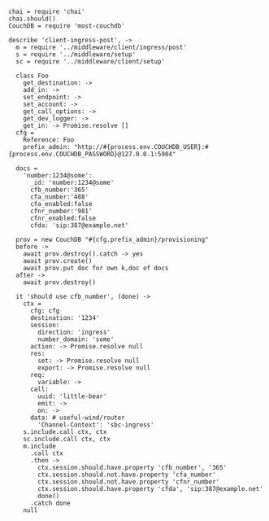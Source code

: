     chai = require 'chai'
    chai.should()
    CouchDB = require 'most-couchdb'

    describe 'client-ingress-post', ->
      m = require '../middleware/client/ingress/post'
      s = require '../middleware/setup'
      sc = require '../middleware/client/setup'

      class Foo
        get_destination: ->
        add_in: ->
        set_endpoint: ->
        set_account: ->
        get_call_options: ->
        get_dev_logger: ->
        get_in: -> Promise.resolve []
      cfg =
        Reference: Foo
        prefix_admin: "http://#{process.env.COUCHDB_USER}:#{process.env.COUCHDB_PASSWORD}@127.0.0.1:5984"

      docs =
        'number:1234@some':
          _id: 'number:1234@some'
          cfb_number:'365'
          cfa_number:'488'
          cfa_enabled:false
          cfnr_number:'981'
          cfnr_enabled:false
          cfda: 'sip:387@example.net'

      prov = new CouchDB "#{cfg.prefix_admin}/provisioning"
      before ->
        await prov.destroy().catch -> yes
        await prov.create()
        await prov.put doc for own k,doc of docs
      after ->
        await prov.destroy()

      it 'should use cfb_number', (done) ->
        ctx =
          cfg: cfg
          destination: '1234'
          session:
            direction: 'ingress'
            number_domain: 'some'
          action: -> Promise.resolve null
          res:
            set: -> Promise.resolve null
            export: -> Promise.resolve null
          req:
            variable: ->
          call:
            uuid: 'little-bear'
            emit: ->
            on: ->
          data: # useful-wind/router
            'Channel-Context': 'sbc-ingress'
        s.include.call ctx, ctx
        sc.include.call ctx, ctx
        m.include
          .call ctx
          .then ->
            ctx.session.should.have.property 'cfb_number', '365'
            ctx.session.should.not.have.property 'cfa_number'
            ctx.session.should.not.have.property 'cfnr_number'
            ctx.session.should.have.property 'cfda', 'sip:387@example.net'
            done()
          .catch done
        null
